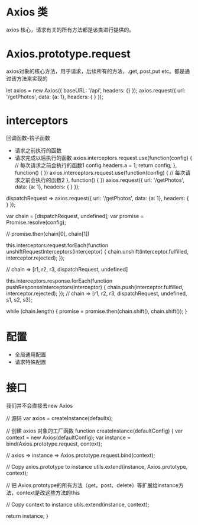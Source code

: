 # Axios 类
axios 核心，请求有关的所有方法都是该类进行提供的。

# Axios.prototype.request
axios对象的核心方法，用于请求，后续所有的方法，.get,.post,put etc。都是通过该方法来实现的

let axios = new Axios({
    baseURL: '/api',
    headers: {}
});
axios.request({
    url: '/getPhotos',
    data: {a: 1},
    headers: {
    }
});

# interceptors
回调函数-钩子函数
- 请求之前执行的函数
- 请求完成以后执行的函数
axios.interceptors.request.use(function(config) {
    // 每次请求之前会执行的函数1
    config.headers.a = 1;
    return config;
}, function() {
})
axios.interceptors.request.use(function(config) {
    // 每次请求之前会执行的函数2
}, function() {
})
axios.request({
    url: '/getPhotos',
    data: {a: 1},
    headers: {
    }
});

dispatchRequest => axios.request({
                       url: '/getPhotos',
                       data: {a: 1},
                       headers: {
                       }
                   });

var chain = [dispatchRequest, undefined];
var promise = Promise.resolve(config);

// promise.then(chain[0], chain[1])

this.interceptors.request.forEach(function unshiftRequestInterceptors(interceptor) {
chain.unshift(interceptor.fulfilled, interceptor.rejected);
});

// chain => [r1, r2, r3, dispatchRequest, undefined]

this.interceptors.response.forEach(function pushResponseInterceptors(interceptor) {
chain.push(interceptor.fulfilled, interceptor.rejected);
});
// chain => [r1, r2, r3, dispatchRequest, undefined, s1, s2, s3];

while (chain.length) {
promise = promise.then(chain.shift(), chain.shift());
}

# 配置
- 全局通用配置
- 请求特殊配置


# 接口
我们并不会直接去new Axios

// 源码
var axios = createInstance(defaults);

// 创建 axios 对象的工厂函数
function createInstance(defaultConfig) {
  var context = new Axios(defaultConfig);
  var instance = bind(Axios.prototype.request, context);
  
  // axios => instance => Axios.prototype.request.bind(context);

  // Copy axios.prototype to instance
  utils.extend(instance, Axios.prototype, context);
  
  // 把 Axios.prototype的所有方法（get，post、delete）等扩展给instance方法，context是改这些方法的this

  // Copy context to instance
  utils.extend(instance, context);

  return instance;
}
